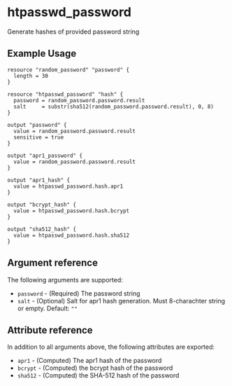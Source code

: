 # htpasswd_password

Generate hashes of provided password string

## Example Usage

```hcl
resource "random_password" "password" {
  length = 30
}

resource "htpasswd_password" "hash" {
  password = random_password.password.result
  salt     = substr(sha512(random_password.password.result), 0, 8)
}

output "password" {
  value = random_password.password.result
  sensitive = true
}

output "apr1_password" {
  value = random_password.password.result
}

output "apr1_hash" {
  value = htpasswd_password.hash.apr1
}

output "bcrypt_hash" {
  value = htpasswd_password.hash.bcrypt
}

output "sha512_hash" {
  value = htpasswd_password.hash.sha512
}
```

## Argument reference

The following arguments are supported:

* `password` - (Required) The password string
* `salt` - (Optional) Salt for apr1 hash generation. Must 8-charachter string or empty. Default: `""`

## Attribute reference

In addition to all arguments above, the following attributes are exported:

* `apr1` - (Computed) The apr1 hash of the password
* `bcrypt` - (Computed) the bcrypt hash of the password
* `sha512` - (Computed) the SHA-512 hash of the password
